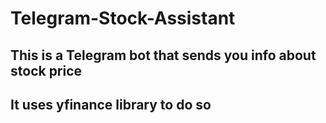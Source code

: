 # Telegram-Stock-Assistant

## This is a Telegram bot that sends you info about stock price
## It uses yfinance library to do so
